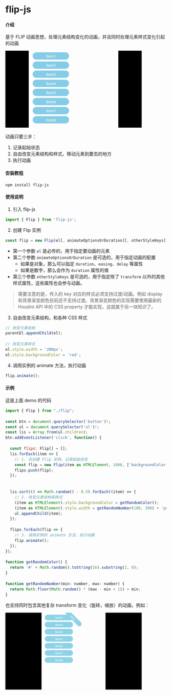 # flip-js

#### 介绍
基于 FLIP 动画思想，处理元素结构变化的动画，并且同时处理元素样式变化引起的动画

![demo](./demo.gif)

动画只要三步：
1. 记录起始状态
2. 自由改变元素结构和样式，移动元素到要去的地方
3. 执行动画

#### 安装教程

```
npm install flip-js
```

#### 使用说明

1.  引入 flip-js

```js
import { Flip } from 'flip-js';
```

2.  创建 Flip 实例

```js
const flip = new Flip(el[, animateOptionsOrDuration][, otherStyleKeys]);
```

  - 第一个参数 `el` 是必传的，用于指定要动画的元素
  - 第二个参数 `animateOptionsOrDuration` 是可选的，用于指定动画的配置
    - 如果是对象，那么可以指定 `duration`、`easing`、`delay` 等属性
    - 如果是数字，那么会作为 `duration` 属性的值
  - 第三个参数 `otherStyleKeys` 是可选的，用于指定除了 `transform` 以外的其他样式属性，这些属性也会参与动画。

  > 需要注意的是，传入的 key 对应的样式必须支持过渡/动画。例如 display 和背景渐变颜色目前还不支持过渡。背景渐变颜色的实现需要使用最新的 Houdini API 中的 CSS property 才能实现，这就属于另一块知识了。

3.  自由改变元素结构，和各种 CSS 样式

```js
// 改变元素结构
parentEl.appendChild(el);

// 改变元素样式
el.style.width = '200px';
el.style.backgroundColor = 'red';
```

4.  调用实例的 animate 方法，执行动画

```js
flip.animate();
```

#### 示例

这是上面 demo 的代码

```js
import { Flip } from "./flip";

const btn = document.querySelector('button')!;
const ul = document.querySelector('ul')!;
const lis = Array.from(ul.children);
btn.addEventListener('click', function() {

  const flips: Flip[] = [];
  lis.forEach(item => {
    // 1. 先创建 Flip 实例，记录起始状态
    const flip = new Flip(item as HTMLElement, 1000, ['backgroundColor', 'width']);
    flips.push(flip);
  });


  lis.sort(() => Math.random() - 0.5).forEach((item) => {
    // 2. 改变元素结构和样式
    (item as HTMLElement).style.backgroundColor = getRandomColor();
    (item as HTMLElement).style.width = getRandomNumber(100, 300) + 'px';
    ul.appendChild(item);
  });

  flips.forEach(flip => {
    // 3. 调用实例的 animate 方法，执行动画
    flip.animate();
  });
});

function getRandomColor() {
  return '#' + Math.random().toString(16).substring(2, 8);
}

function getRandomNumber(min: number, max: number) {
  return Math.floor(Math.random() * (max - min + 1)) + min;
}
```

也支持同时包含其他复杂 transform 变化（旋转，缩放）的动画，例如：

![demo2](./demo2.gif)